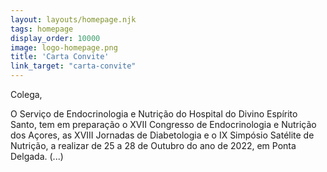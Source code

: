 ```yaml
---
layout: layouts/homepage.njk
tags: homepage
display_order: 10000
image: logo-homepage.png
title: 'Carta Convite'
link_target: "carta-convite"
---
```


Colega,

O Serviço de Endocrinologia e Nutrição do Hospital do Divino Espírito Santo, tem em preparação o XVII Congresso de Endocrinologia e Nutrição dos Açores, as XVIII Jornadas de
Diabetologia e o IX Simpósio Satélite de Nutrição, a realizar de 25 a 28 de Outubro do ano de 2022, em Ponta Delgada. (...)



